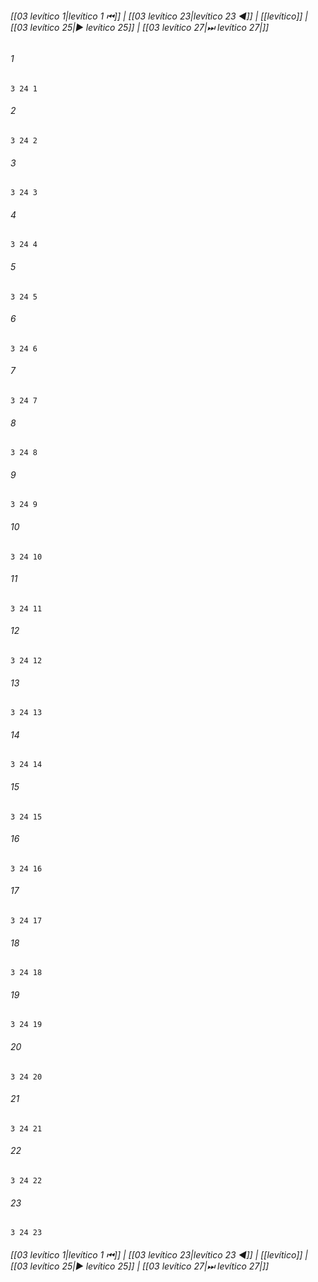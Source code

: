 
###### [[03 levítico 1|levítico 1 ⏮]] | [[03 levítico 23|levítico 23 ◀]] | [[levítico]] | [[03 levítico 25|▶ levítico 25]] | [[03 levítico 27|⏭ levítico 27|]]

###### 1
``` verse
3 24 1 
```
###### 2
``` verse
3 24 2 
```
###### 3
``` verse
3 24 3 
```
###### 4
``` verse
3 24 4 
```
###### 5
``` verse
3 24 5 
```
###### 6
``` verse
3 24 6 
```
###### 7
``` verse
3 24 7 
```
###### 8
``` verse
3 24 8 
```
###### 9
``` verse
3 24 9 
```
###### 10
``` verse
3 24 10 
```
###### 11
``` verse
3 24 11 
```
###### 12
``` verse
3 24 12 
```
###### 13
``` verse
3 24 13 
```
###### 14
``` verse
3 24 14 
```
###### 15
``` verse
3 24 15 
```
###### 16
``` verse
3 24 16 
```
###### 17
``` verse
3 24 17 
```
###### 18
``` verse
3 24 18 
```
###### 19
``` verse
3 24 19 
```
###### 20
``` verse
3 24 20 
```
###### 21
``` verse
3 24 21 
```
###### 22
``` verse
3 24 22 
```
###### 23
``` verse
3 24 23 
```

###### [[03 levítico 1|levítico 1 ⏮]] | [[03 levítico 23|levítico 23 ◀]] | [[levítico]] | [[03 levítico 25|▶ levítico 25]] | [[03 levítico 27|⏭ levítico 27|]]

